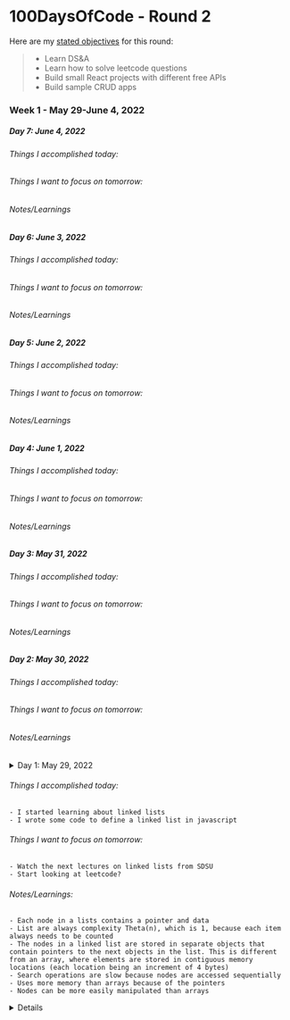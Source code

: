# 100DaysOfCode - Round 2

Here are my [stated objectives](https://lenniecottrell.github.io/100DaysOfCode-Round-2/) for this round:

>  - Learn DS&A
>  - Learn how to solve leetcode questions
>  - Build small React projects with different free APIs
>  - Build sample CRUD apps

### Week 1 - May 29-June 4, 2022
##### Day 7: June 4, 2022
###### Things I accomplished today:
###### Things I want to focus on tomorrow:
###### Notes/Learnings

##### Day 6: June 3, 2022
###### Things I accomplished today:
###### Things I want to focus on tomorrow:
###### Notes/Learnings

##### Day 5: June 2, 2022
###### Things I accomplished today:
###### Things I want to focus on tomorrow:
###### Notes/Learnings

##### Day 4: June 1, 2022
###### Things I accomplished today:
###### Things I want to focus on tomorrow:
###### Notes/Learnings

##### Day 3: May 31, 2022
###### Things I accomplished today:
###### Things I want to focus on tomorrow:
###### Notes/Learnings

##### Day 2: May 30, 2022
###### Things I accomplished today:
###### Things I want to focus on tomorrow:
###### Notes/Learnings

<details>
  <summary>Day 1: May 29, 2022<summary>

  ###### Things I accomplished today:
    - I started learning about linked lists
    - I wrote some code to define a linked list in javascript
  ###### Things I want to focus on tomorrow:
    - Watch the next lectures on linked lists from SDSU
    - Start looking at leetcode?
  ###### Notes/Learnings:
    - Each node in a lists contains a pointer and data
    - List are always complexity Theta(n), which is 1, because each item always needs to be counted
    - The nodes in a linked list are stored in separate objects that contain pointers to the next objects in the list. This is different from an array, where elements are stored in contiguous memory locations (each location being an increment of 4 bytes)
    - Search operations are slow because nodes are accessed sequentially
    - Uses more memory than arrays because of the pointers
    - Nodes can be more easily manipulated than arrays
<details>

